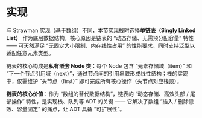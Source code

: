 # 实现

与 Strawman 实现（基于数组）不同，本节实现栈时选择**单链表（Singly Linked List）** 作为底层数据结构，核心原因是链表的 “动态存储、无需预分配容量” 特性 —— 可天然满足 “无固定大小限制、内存线性占用” 的性能要求，同时支持泛型以适配任意元素类型。

链表的核心构成是**私有嵌套 Node 类**：每个 Node 包含 “元素存储域（item）” 和 “下一个节点引用域（next）”，通过节点间的引用串联形成线性结构；栈的实现中，仅需维护 “头节点（first）” 即可完成所有核心操作（头节点对应栈顶）。

**链表的核心价值**：作为 “数组的替代数据结构”，链表的 “动态存储、高效头部 / 尾部操作” 特性，是实现栈、队列等 ADT 的关键 —— 它解决了数组 “插入 / 删除低效、容量固定” 的痛点，让 ADT 具备 “可扩展性”。